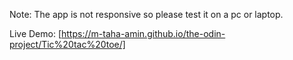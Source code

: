 Note: The app is not responsive so please test it on a pc or laptop.  

Live Demo: [https://m-taha-amin.github.io/the-odin-project/Tic%20tac%20toe/]
